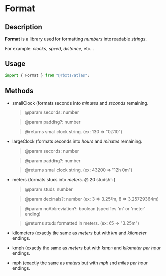 # Format

## Description
__Format__ is a library used for formatting *numbers* into readable *strings*.

For example: *clocks*, *speed*, *distance*, etc...
## Usage
```typescript
import { Format } from "@rbxts/atlas";
```

## Methods
- smallClock (formats seconds into *minutes* and *seconds* remaining.
    > @param seconds: number

    > @param padding?: number

    > @returns small clock string. (ex: 130 => "02:10")
- largeClock (formats seconds into *hours* and *minutes* remaining.
    > @param seconds: number

    > @param padding?: number

    > @returns small clock string. (ex: 43200 => "12h 0m")
- meters (formats studs into *meters*. @ 20 studs/m )
    > @param studs: number

    > @param decimals?: number (ex: 3 => 3.257m, 8 => 3.25729364m)

    > @param noAbbreviation?: boolean (specifies 'm' or 'meter' ending)

    > @returns studs formatted in meters. (ex: 65 => "3.25m")
- kilometers (exactly the same as *meters* but with *km* and *kilometer* endings.
- kmph (exactly the same as *meters* but with *kmph* and *kilometer per hour* endings.
- mph (exactly the same as *meters* but with *mph* and *miles per hour* endings.